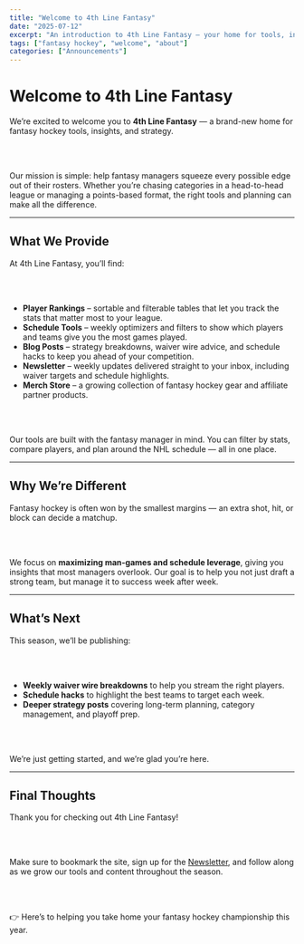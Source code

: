 ```yaml
---
title: "Welcome to 4th Line Fantasy"
date: "2025-07-12"
excerpt: "An introduction to 4th Line Fantasy — your home for tools, insights, and strategies to gain an edge in your fantasy hockey league."
tags: ["fantasy hockey", "welcome", "about"]
categories: ["Announcements"]
---
```


# Welcome to 4th Line Fantasy

We’re excited to welcome you to **4th Line Fantasy** — a brand-new home for fantasy hockey tools, insights, and strategy.

<br><br>

Our mission is simple: help fantasy managers squeeze every possible edge out of their rosters. Whether you’re chasing categories in a head-to-head league or managing a points-based format, the right tools and planning can make all the difference.

---

## What We Provide

At 4th Line Fantasy, you’ll find:

<br><br>

- **Player Rankings** – sortable and filterable tables that let you track the stats that matter most to your league.  
- **Schedule Tools** – weekly optimizers and filters to show which players and teams give you the most games played.  
- **Blog Posts** – strategy breakdowns, waiver wire advice, and schedule hacks to keep you ahead of your competition.  
- **Newsletter** – weekly updates delivered straight to your inbox, including waiver targets and schedule highlights.  
- **Merch Store** – a growing collection of fantasy hockey gear and affiliate partner products.  

<br><br>

Our tools are built with the fantasy manager in mind. You can filter by stats, compare players, and plan around the NHL schedule — all in one place.

---

## Why We’re Different

Fantasy hockey is often won by the smallest margins — an extra shot, hit, or block can decide a matchup.  

<br><br>

We focus on **maximizing man-games and schedule leverage**, giving you insights that most managers overlook. Our goal is to help you not just draft a strong team, but manage it to success week after week.

---

## What’s Next

This season, we’ll be publishing:

<br><br>

- **Weekly waiver wire breakdowns** to help you stream the right players.  
- **Schedule hacks** to highlight the best teams to target each week.  
- **Deeper strategy posts** covering long-term planning, category management, and playoff prep.  

<br><br>

We’re just getting started, and we’re glad you’re here.

---

## Final Thoughts

Thank you for checking out 4th Line Fantasy!  

<br><br>

Make sure to bookmark the site, sign up for the [Newsletter](/newsletter), and follow along as we grow our tools and content throughout the season.

<br><br>

👉 Here’s to helping you take home your fantasy hockey championship this year.
